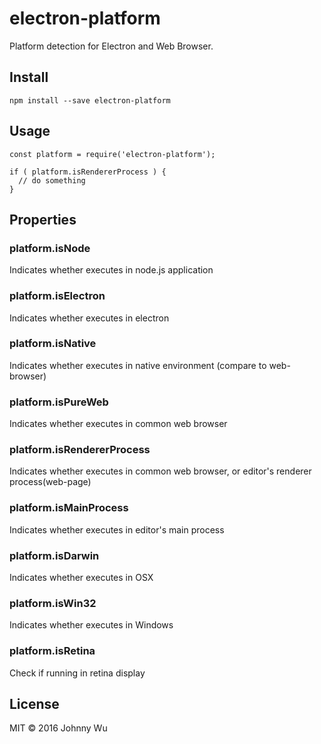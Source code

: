 # electron-platform

Platform detection for Electron and Web Browser.

## Install

```
npm install --save electron-platform
```

## Usage

```
const platform = require('electron-platform');

if ( platform.isRendererProcess ) {
  // do something
}
```

## Properties

### platform.isNode

Indicates whether executes in node.js application

### platform.isElectron

Indicates whether executes in electron

### platform.isNative

Indicates whether executes in native environment (compare to web-browser)

### platform.isPureWeb

Indicates whether executes in common web browser

### platform.isRendererProcess

Indicates whether executes in common web browser, or editor's renderer process(web-page)

### platform.isMainProcess

Indicates whether executes in editor's main process

### platform.isDarwin

Indicates whether executes in OSX

### platform.isWin32

Indicates whether executes in Windows

### platform.isRetina

Check if running in retina display

## License

MIT © 2016 Johnny Wu
